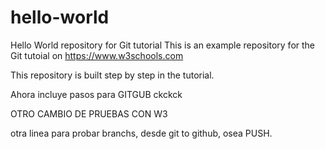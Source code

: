 # hello-world
Hello World repository for Git tutorial
This is an example repository for the Git tutoial on https://www.w3schools.com

This repository is built step by step in the tutorial.

Ahora incluye pasos para GITGUB ckckck

OTRO CAMBIO DE PRUEBAS CON W3

otra linea para probar branchs, desde git to github, osea PUSH.
